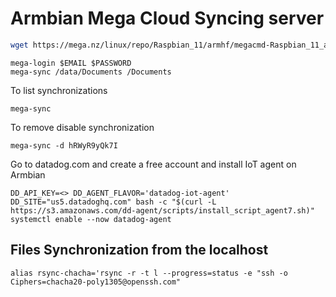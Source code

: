 # Armbian Mega Cloud Syncing server

```bash
wget https://mega.nz/linux/repo/Raspbian_11/armhf/megacmd-Raspbian_11_armhf.deb && sudo apt install -yq "$PWD/megacmd-Raspbian_11_armhf.deb"
```

```shell
mega-login $EMAIL $PASSWORD
mega-sync /data/Documents /Documents
```

To list synchronizations
```shell
mega-sync
```

To remove disable synchronization
```shell
mega-sync -d hRWyR9yQk7I
```



Go to datadog.com and create a free account
and install IoT agent on Armbian

```shell
DD_API_KEY=<> DD_AGENT_FLAVOR='datadog-iot-agent'  DD_SITE="us5.datadoghq.com" bash -c "$(curl -L https://s3.amazonaws.com/dd-agent/scripts/install_script_agent7.sh)"
systemctl enable --now datadog-agent
 ```


## Files Synchronization from the localhost
```shell
alias rsync-chacha='rsync -r -t l --progress=status -e "ssh -o Ciphers=chacha20-poly1305@openssh.com"
```
